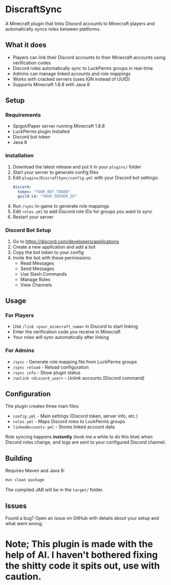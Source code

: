 # DiscraftSync

A Minecraft plugin that links Discord accounts to Minecraft players and automatically syncs roles between platforms.

## What it does

- Players can link their Discord accounts to their Minecraft accounts using verification codes
- Discord roles automatically sync to LuckPerms groups in real-time
- Admins can manage linked accounts and role mappings
- Works with cracked servers (uses IGN instead of UUID)
- Supports Minecraft 1.8.8 with Java 8

## Setup

### Requirements
- Spigot/Paper server running Minecraft 1.8.8
- LuckPerms plugin installed
- Discord bot token
- Java 8

### Installation

1. Download the latest release and put it in your `plugins/` folder
2. Start your server to generate config files
3. Edit `plugins/DiscraftSync/config.yml` with your Discord bot settings:
   ```yaml
   discord:
     token: "YOUR_BOT_TOKEN"
     guild-id: "YOUR_SERVER_ID"
   ```
4. Run `/sync` in-game to generate role mappings
5. Edit `roles.yml` to add Discord role IDs for groups you want to sync
6. Restart your server

### Discord Bot Setup

1. Go to https://discord.com/developers/applications
2. Create a new application and add a bot
3. Copy the bot token to your config
4. Invite the bot with these permissions:
   - Read Messages
   - Send Messages
   - Use Slash Commands
   - Manage Roles
   - View Channels

## Usage

### For Players
- Use `/link <your_minecraft_name>` in Discord to start linking
- Enter the verification code you receive in Minecraft
- Your roles will sync automatically after linking

### For Admins
- `/sync` - Generate role mapping file from LuckPerms groups
- `/sync reload` - Reload configuration
- `/sync info` - Show plugin status
- `/unlink <discord_user>` - Unlink accounts (Discord command)

## Configuration

The plugin creates three main files:

- `config.yml` - Main settings (Discord token, server info, etc.)
- `roles.yml` - Maps Discord roles to LuckPerms groups
- `linkedAccounts.yml` - Stores linked account data

Role syncing happens **instantly** (took me a while to do this btw) when Discord roles change, and logs are sent to your configured Discord channel.

## Building

Requires Maven and Java 8:

```bash
mvn clean package
```

The compiled JAR will be in the `target/` folder.

## Issues

Found a bug? Open an issue on GitHub with details about your setup and what went wrong.


# Note; This plugin is made with the help of AI. I haven't bothered fixing the shitty code it spits out, use with caution.
